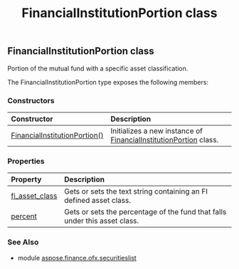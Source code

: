 ﻿---
title: FinancialInstitutionPortion class
second_title: Aspose.Finance for Python via .NET API References
description: 
type: docs
weight: 30
url: /python-net/aspose.finance.ofx.securitieslist/financialinstitutionportion/
is_root: false
---

## FinancialInstitutionPortion class

Portion of the mutual fund with a specific asset classification.



The FinancialInstitutionPortion type exposes the following members:

### Constructors
| Constructor | Description |
| :- | :- |
| [FinancialInstitutionPortion()](/finance/python-net/aspose.finance.ofx.securitieslist/financialinstitutionportion/__init__/#) | Initializes a new instance of [FinancialInstitutionPortion](/finance/python-net/aspose.finance.ofx.securitieslist/financialinstitutionportion) class. |


### Properties
| Property | Description |
| :- | :- |
| [fi_asset_class](/finance/python-net/aspose.finance.ofx.securitieslist/financialinstitutionportion/fi_asset_class) | Gets or sets the text string containing an FI defined asset class. |
| [percent](/finance/python-net/aspose.finance.ofx.securitieslist/financialinstitutionportion/percent) | Gets or sets the percentage of the fund that falls under this asset class. |


### See Also

* module [aspose.finance.ofx.securitieslist](../)
